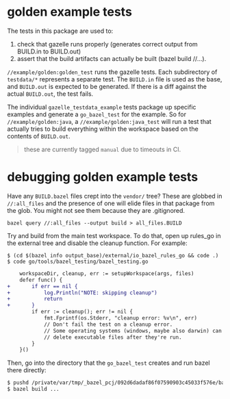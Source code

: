 # golden example tests

The tests in this package are used to:

1. check that gazelle runs properly (generates correct output from BUILD.in to
   BUILD.out)
2. assert that the build artifacts can actually be built (bazel build //...).

`//example/golden:golden_test` runs the gazelle tests.  Each subdirectory of
`testdata/*` represents a separate test.  The `BUILD.in` file is used as the
base, and `BUILD.out` is expected to be generated.  If there is a diff against
the actual `BUILD.out`, the test fails.

The individual `gazelle_testdata_example` tests package up specific examples and
generate a `go_bazel_test` for the example.  So for `//example/golden:java`, a
`//example/golden:java_test` will run a test that actually tries to build
everything within the workspace based on the contents of `BUILD.out`.

> these are currently tagged `manual` due to timeouts in CI.

# debugging golden example tests

Have any `BUILD.bazel` files crept into the `vendor/` tree?  These are globbed
in `//:all_files` and the presence of one will elide files in that package from
the glob.  You might not see them because they are .gitignored.

```
bazel query //:all_files --output build > all_files.BUILD
```

Try and build from the main test workspace.  To do that, open up rules_go in the
external tree and disable the cleanup function.  For example:

```
$ (cd $(bazel info output_base)/external/io_bazel_rules_go && code .)
$ code go/tools/bazel_testing/bazel_testing.go
```

```diff
    workspaceDir, cleanup, err := setupWorkspace(args, files)
    defer func() {
+       if err == nil {
+           log.Println("NOTE: skipping cleanup")
+           return
+       }
        if err := cleanup(); err != nil {
            fmt.Fprintf(os.Stderr, "cleanup error: %v\n", err)
            // Don't fail the test on a cleanup error.
            // Some operating systems (windows, maybe also darwin) can't reliably
            // delete executable files after they're run.
        }
    }()
```

Then, go into the directory that the `go_bazel_test` creates and run bazel there directly:

```sh
$ pushd /private/var/tmp/_bazel_pcj/092d6dadaf86f07590903c45033f576e/bazel_testing/bazel_go_test/main
$ bazel build ...
```
